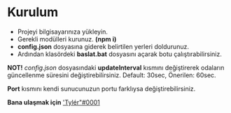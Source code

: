 # Kurulum
- Projeyi bilgisayarınıza yükleyin.
- Gerekli modülleri kurunuz. **(npm i)**
- **config.json** dosyasına giderek belirtilen yerleri doldurunuz.
- Ardından klasördeki **baslat.bat** dosyasını açarak botu çalıştırabilirsiniz. 

**NOT!** *config.json* dosyasındaki **updateInterval** kısmını değiştirerek odaların güncellenme süresini değiştirebilirsiniz. Default: 30sec, Önerilen: 60sec.

**Port** kısmını kendi sunucunuzun portu farklıysa değiştirebilirsiniz.

**Bana ulaşmak için** ['Tylér"#0001](https://discord.com/users/423918142385815552)
